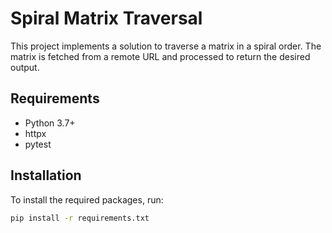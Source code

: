 # Spiral Matrix Traversal

This project implements a solution to traverse a matrix in a spiral order. The matrix is fetched from a remote URL and processed to return the desired output.

## Requirements

- Python 3.7+
- httpx
- pytest

## Installation

To install the required packages, run:

```bash
pip install -r requirements.txt
